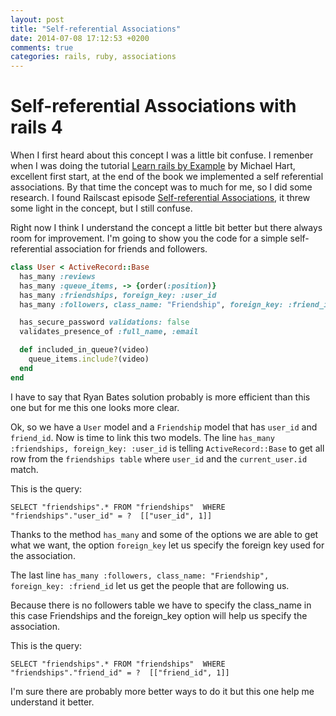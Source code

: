 ```yaml
---
layout: post
title: "Self-referential Associations"
date: 2014-07-08 17:12:53 +0200
comments: true
categories: rails, ruby, associations
---
```


# Self-referential Associations with rails 4

When I first heard about this concept I was a little bit confuse.
I remenber when I was doing the tutorial [Learn rails by Example](http://www.railstutorial.org/) by Michael Hart, excellent first
start, at the end of the book we implemented a self referential associations.
By that time the concept was to much for me, so I did some research.
I found Railscast episode [Self-referential Associations](http://railscasts.com/episodes/163-self-referential-association), it threw some
light in the concept, but I still confuse.

Right now I think I understand the concept a little bit better but there always room for improvement.
I'm going to show you the code for a simple self-referential association for friends and followers.

<!-- more -->

```ruby
class User < ActiveRecord::Base
  has_many :reviews
  has_many :queue_items, -> {order(:position)}
  has_many :friendships, foreign_key: :user_id
  has_many :followers, class_name: "Friendship", foreign_key: :friend_id

  has_secure_password validations: false
  validates_presence_of :full_name, :email

  def included_in_queue?(video)
    queue_items.include?(video)
  end
end
```

I have to say that Ryan Bates solution probably is more efficient than this one but for me this one looks more clear.

Ok, so we have a `User` model and a `Friendship` model that has `user_id` and `friend_id`.
Now is time to link this two models. The line `has_many :friendships, foreign_key: :user_id` is telling `ActiveRecord::Base` to get all
row from the `friendships table` where `user_id` and the `current_user.id` match.

This is the query:
```
SELECT "friendships".* FROM "friendships"  WHERE "friendships"."user_id" = ?  [["user_id", 1]]
```

Thanks to the method `has_many` and some of the options we are able to get what we want, the option `foreign_key` let us specify the foreign key used for the association.

The last line `has_many :followers, class_name: "Friendship", foreign_key: :friend_id` let us get the people that are following us.

Because there is no followers table we have to specify the class_name in this case Friendships and the foreign_key option will
help us specify the association.

This is the query:
```
SELECT "friendships".* FROM "friendships"  WHERE "friendships"."friend_id" = ?  [["friend_id", 1]]
```

I'm sure there are probably more better ways to do it but this one help me understand it better.
